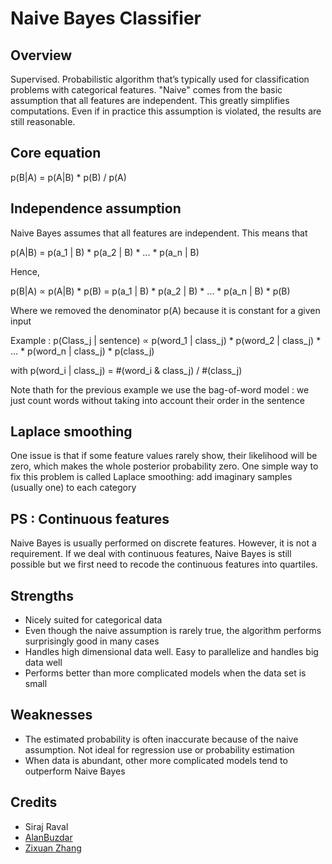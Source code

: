 # Naive Bayes Classifier

## Overview

Supervised. Probabilistic algorithm that’s typically used for classification problems with categorical features.
"Naive" comes from the basic assumption that all features are independent. This greatly
simplifies computations. Even if in practice this assumption is violated, the results are 
still reasonable.

## Core equation 

p(B|A) = p(A|B) * p(B) / p(A)

## Independence assumption

Naive Bayes assumes that all features are independent. This means that 

p(A|B) = p(a_1 | B) * p(a_2 | B) * ... * p(a_n | B) 

Hence,

p(B|A) ∝ p(A|B) * p(B) = p(a_1 | B) * p(a_2 | B) * ... * p(a_n | B) * p(B)

Where we removed the denominator p(A) because it is constant for a given input

Example : p(Class_j | sentence) ∝ p(word_1 | class_j) * p(word_2 | class_j) * ... * p(word_n | class_j) *  p(class_j) 

with p(word_i | class_j) = #(word_i & class_j) / #(class_j)

Note thath for the previous example we use the bag-of-word model : we just count words
without taking into account their order in the sentence

## Laplace smoothing 

One issue is that if some feature values rarely show, their likelihood will be zero, 
which makes the whole posterior probability zero. One simple way to fix this problem 
is called Laplace smoothing: add imaginary samples (usually one) to each category

## PS : Continuous features

Naive Bayes is usually performed on discrete features. However, it is not a requirement.
If we deal with continuous features, Naive Bayes is still possible but we first need
to recode the continuous features into quartiles. 

## Strengths

* Nicely suited for categorical data
* Even though the naive assumption is rarely true, the algorithm performs surprisingly good in many cases
* Handles high dimensional data well. Easy to parallelize and handles big data well
* Performs better than more complicated models when the data set is small

## Weaknesses

* The estimated probability is often inaccurate because of the naive assumption. Not ideal for regression use or probability estimation
* When data is abundant, other more complicated models tend to outperform Naive Bayes

## Credits

* Siraj Raval
* [AlanBuzdar](https://github.com/alanbuzdar)
* [Zixuan Zhang](https://towardsdatascience.com/naive-bayes-explained-9d2b96f4a9c0)
